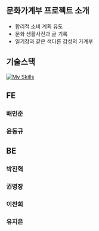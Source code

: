 ## 문화가계부 프로젝트 소개
* 합리적 소비 계획 유도
* 문화 생활사진과 글 기록
* 일기장과 같은 색다른 감성의 가계부



## 기술스택

[![My Skills](https://skillicons.dev/icons?i=html,css,js,react,ts,redux,styledcomponents,vite,git)](https://skillicons.dev)



## FE
### 배민준
### 윤동규



## BE
### 박진혁
### 권영장
### 이찬희
### 유지은
